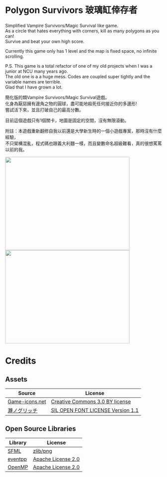 # Polygon Survivors 玻璃缸倖存者
### 
Simplified Vampire Survivors/Magic Survival like game.  
As a circle that hates everything with corners, kill as many polygons as you can!  
Survive and beat your own high score.  
 
Currently this game only has 1 level and the map is fixed space, no infinite scrolling.  

P.S. This game is a total refactor of one of my old projects when I was a junior at NCU many years ago.  
The old one is a a huge mess. Codes are coupled super tightly and the variable names are terrible.  
Glad that I have grown a lot.

簡化版的類Vampire Survivors/Magic Survival遊戲。  
化身為厭惡擁有邊角之物的圓球，盡可能地殺死任何接近你的多邊形!  
嘗試活下來，並且打破自己的最高分數。
 
目前這個遊戲只有1個關卡，地圖是固定的空間，沒有無限滾動。

附註：本遊戲重新翻修自我以前還是大學新生時的一個小遊戲專案，那時沒有什麼經驗，  
不只架構混亂，程式碼也跟義大利麵一樣，而且變數命名超級難看，真的很想罵罵以前的我。

<img src="https://user-images.githubusercontent.com/6175456/213246569-62798169-e5ca-464a-9ff3-df4b28a919ac.png" width="400" height="300"> <img src="https://user-images.githubusercontent.com/6175456/213246654-13850309-d74b-4c36-8feb-19e677e3509a.png" width="400" height="300">

# Credits

## Assets
| Source                                                      | License                                                                            |
|-------------------------------------------------------------|------------------------------------------------------------------------------------|
| [Game-icons.net](https://game-icons.net/)                   | [Creative Commons 3.0 BY license](https://game-icons.net/about.html)               |
| [瀞ノグリッチ](https://booth.pm/ja/items/3041172)            | [SIL OPEN FONT LICENSE Version 1.1](https://booth.pm/ja/items/3041172)             |


## Open Source Libraries
| Library                                                     | License                                                                            |
|-------------------------------------------------------------|------------------------------------------------------------------------------------|
| [SFML](https://www.sfml-dev.org/index.php)                  | [zlib/png](https://www.sfml-dev.org/license.php)                                   |
| [eventpp](https://github.com/wqking/eventpp)                | [Apache License 2.0](https://github.com/wqking/eventpp/blob/master/license)        |
| [OpenMP](https://www.sfml-dev.org/index.php)                | [Apache License 2.0](https://github.com/llvm-mirror/openmp/blob/master/LICENSE.txt)|
